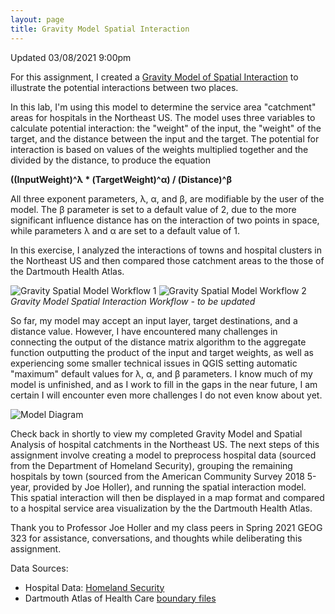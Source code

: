 ```yaml
---
layout: page
title: Gravity Model Spatial Interaction
---
```


Updated 03/08/2021 9:00pm

For this assignment, I created a [Gravity Model of Spatial Interaction](https://transportgeography.org/contents/methods/spatial-interactions-gravity-model/) to illustrate the potential interactions between two places.

In this lab, I'm using this model to determine the service area "catchment" areas for hospitals in the Northeast US. The model uses three variables to calculate potential interaction: the "weight" of the input, the "weight" of the target, and the distance between the input and the target. The potential for interaction is based on values of the weights multiplied together and the divided by the distance, to produce the equation

**((InputWeight)^λ * (TargetWeight)^α) / (Distance)^β**

All three exponent parameters, λ, α, and β, are modifiable by the user of the model. The β parameter is set to a default value of 2, due to the more significant influence distance has on the interaction of two points in space, while parameters λ and α are set to a default value of 1.

In this exercise, I analyzed the interactions of towns and hospital clusters in the Northeast US and then compared those catchment areas to the those of the Dartmouth Health Atlas.

![Gravity Spatial Model Workflow 1](/assets/workflow1.3.png)
![Gravity Spatial Model Workflow 2](/assets/workflow1.4.png)
*Gravity Model Spatial Interaction Workflow - to be updated*

So far, my model may accept an input layer, target destinations, and a distance value. However, I have encountered many challenges in connecting the output of the distance matrix algorithm to the aggregate function outputting the product of the input and target weights, as well as experiencing some smaller technical issues in QGIS setting automatic "maximum" default values for λ, α, and β parameters. I know much of my model is unfinished, and as I work to fill in the gaps in the near future, I am certain I will encounter even more challenges I do not even know about yet.

![Model Diagram](/assets/model_diagram1.png)

Check back in shortly to view my completed Gravity Model and Spatial Analysis of hospital catchments in the Northeast US. The next steps of this assignment involve creating a model to preprocess hospital data (sourced from the Department of Homeland Security), grouping the remaining hospitals by town (sourced from the American Community Survey 2018 5-year, provided by Joe Holler), and running the spatial interaction model. This spatial interaction will then be displayed in a map format and compared to a hospital service area visualization by the the Dartmouth Health Atlas.

Thank you to Professor Joe Holler and my class peers in Spring 2021 GEOG 323 for assistance, conversations, and thoughts while deliberating this assignment.

Data Sources:
- Hospital Data: [Homeland Security](https://hifld-geoplatform.opendata.arcgis.com/datasets/6ac5e325468c4cb9b905f1728d6fbf0f_0)
- Dartmouth Atlas of Health Care [boundary files](https://atlasdata.dartmouth.edu/downloads/supplemental#boundaries)
